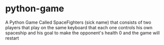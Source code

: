 # python-game
A Python Game Called SpaceFighters (sick name) that consists of two players that play on the same keyboard that each one controls his own spaceship and his goal to make the opponent's health 0 and the game will restart
